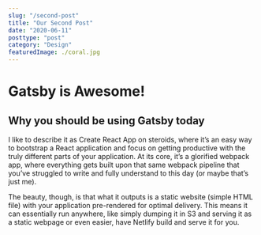```yaml
---
slug: "/second-post"
title: "Our Second Post"
date: "2020-06-11"
posttype: "post"
category: "Design"
featuredImage: ./coral.jpg
---
```


# Gatsby is Awesome!

## Why you should be using Gatsby today

I like to describe it as Create React App on steroids, where it’s an easy way to bootstrap a React application and focus on getting productive with the truly different parts of your application. At its core, it’s a glorified webpack app, where everything gets built upon that same webpack pipeline that you’ve struggled to write and fully understand to this day (or maybe that’s just me).

The beauty, though, is that what it outputs is a static website (simple HTML file) with your application pre-rendered for optimal delivery. This means it can essentially run anywhere, like simply dumping it in S3 and serving it as a static webpage or even easier, have Netlify build and serve it for you.
